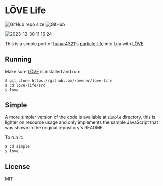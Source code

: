 # LÖVE Life
![GitHub repo size](https://img.shields.io/github/repo-size/ravener/love-life)
![GitHub](https://img.shields.io/github/license/ravener/love-life)

![2023-12-30 11 16 24](https://github.com/datashaman/love-life/assets/59514/4c2eaf0c-4af4-4aa2-9b41-a910cfed2683)

 This is a simple port of [hunar4321](https://github.com/hunar4321)'s [particle-life](https://github.com/hunar4321/particle-life) into Lua with [LÖVE](https://love2d.org)

## Running
Make sure [LÖVE](https://love2d.org) is installed and run:
```sh
$ git clone https://github.com/ravener/love-life
$ cd love-life/src
$ love .
```

## Simple
A more simpler version of the code is available at `simple` directory, this is lighter on resource usage and only implements the sample JavaScript that was shown in the original repository's README.

To run it:

```sh
$ cd simple
$ love .
```

## License
[MIT](LICENSE)

